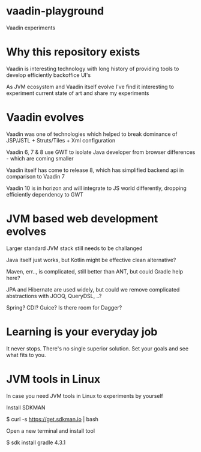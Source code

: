 # vaadin-playground

Vaadin experiments 

# Why this repository exists

Vaadin is interesting technology with long history of providing tools to develop efficiently backoffice UI's 

As JVM ecosystem and Vaadin itself evolve I've find it interesting to experiment current state of art and share my experiments

# Vaadin evolves

Vaadin was one of technologies which helped to break dominance of JSP/JSTL + Struts/Tiles + Xml configuration 

Vaadin 6, 7 & 8 use GWT to isolate Java developer from browser differences - which are coming smaller

Vaadin itself has come to release 8, which has simplified backend api in comparison to Vaadin 7

Vaadin 10 is in horizon and will integrate to JS world differently, dropping efficiently dependency to GWT

# JVM based web development evolves

Larger standard JVM stack still needs to be challanged

Java itself just works, but Kotlin might be effective clean alternative?

Maven, err.., is complicated, still better than ANT, but could Gradle help here?

JPA and Hibernate are used widely, but could we remove complicated abstractions with JOOQ, QueryDSL, ..?

Spring? CDI? Guice? Is there room for Dagger?

# Learning is your everyday job

It never stops. There's no single superior solution. Set your goals and see what fits to you.

# JVM tools in Linux

In case you need JVM tools in Linux to experiments by yourself

Install SDKMAN

$ curl -s https://get.sdkman.io | bash

Open a new terminal and install tool

$ sdk install gradle 4.3.1

